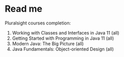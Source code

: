 <h1>Read me</h1>
Pluralsight courses completion:
<ol>
  <li>Working with Classes and Interfaces in Java 11 (all)</li>
  <li>Getting Started with Programming in Java 11 (all)</li>
  <li>Modern Java: The Big Picture (all)</li>
  <li>Java Fundamentals: Object-oriented Design (all)</li>
</ol>


